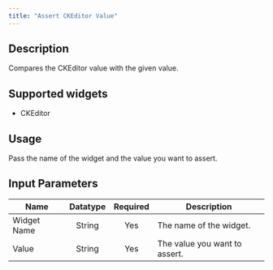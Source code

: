 ```yaml
---
title: "Assert CKEditor Value"
---
```

## Description
Compares the CKEditor value with the given value.

## Supported widgets
 + CKEditor

## Usage
Pass the name of the widget and the value you want to assert.

## Input Parameters

Name | Datatype | Required | Description
---- |:--------:| :-------:|---------------
Widget Name | String | Yes | The name of the widget.
Value | String | Yes | The value you want to assert.
